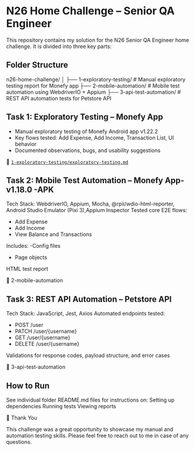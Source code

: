 # N26 Home Challenge – Senior QA Engineer

This repository contains my solution for the N26 Senior QA Engineer home challenge. It is divided into three key parts:

##  Folder Structure
n26-home-challenge/
│
├── 1-exploratory-testing/ # Manual exploratory testing report for Monefy app
├── 2-mobile-automation/ # Mobile test automation using WebdriverIO + Appium
├── 3-api-test-automation/ # REST API automation tests for Petstore API

## Task 1: Exploratory Testing – Monefy App

- Manual exploratory testing of Monefy Android app v1.22.2
- Key flows tested: Add Expense, Add Income, Transaction List, UI behavior
- Documented observations, bugs, and usability suggestions

📄 [`1-exploratory-testing/exploratory-testing.md`](./1-exploratory-testing/exploratory-testing.md)

## Task 2: Mobile Test Automation – Monefy App- v1.18.0 -APK 

Tech Stack: WebdriverIO, Appium, Mocha, @rpii/wdio-html-reporter, Android Studio Emulator (Pixi 3),Appium Inspector
Tested core E2E flows:
- Add Expense
- Add Income
- View Balance and Transactions

Includes:
-Config files
- Page objects

HTML test report

📂 2-mobile-automation

## Task 3: REST API Automation – Petstore API

Tech Stack: JavaScript, Jest, Axios
Automated endpoints tested:
- POST /user
- PATCH /user/{username}
- GET /user/{username}
- DELETE /user/{username}

Validations for response codes, payload structure, and error cases

📂 3-api-test-automation

## How to Run

See individual folder README.md files for instructions on:
Setting up dependencies
Running tests
Viewing reports


🙌 Thank You

This challenge was a great opportunity to showcase my manual and automation testing skills. Please feel free to reach out to me in case of any questions.
